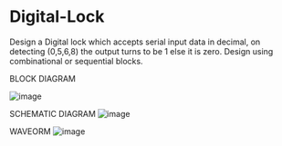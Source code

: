 # Digital-Lock
Design a Digital lock which accepts serial input data in decimal, on detecting (0,5,6,8) the output turns to be 1 else it is zero. Design using combinational or sequential blocks.

BLOCK DIAGRAM

![image](https://github.com/user-attachments/assets/a2fbcb2f-8196-4909-9de7-15ac0a801f30)

SCHEMATIC DIAGRAM
![image](https://github.com/user-attachments/assets/3d36fc63-064e-4a81-91cd-27478f637990)

WAVEORM
![image](https://github.com/user-attachments/assets/5c51a09d-81e5-4c00-a9e1-218108c0a5ef)



